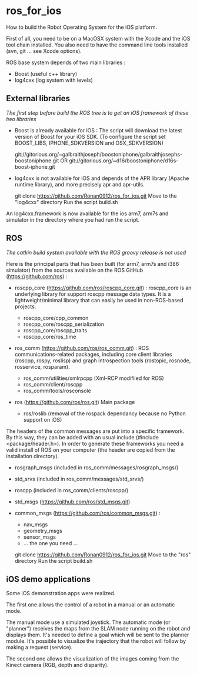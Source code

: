 ros_for_ios
===========

How to build the Robot Operating System for the iOS platform.

First of all, you need to be on a MacOSX system with the Xcode and the iOS tool
chain installed. You also need to have the command line tools installed (svn,
 git ... see Xcode options). 

ROS base system depends of two main libraries :
- Boost (useful c++ library)
- log4cxx (log system with levels)

External libraries
------------------

*The first step before build the ROS tree is to get an iOS framework of these
two libraries*

* Boost is already available for iOS :
The script will download the latest version of Boost for your iOS SDK.
(To configure the script set BOOST_LIBS, IPHONE_SDKVERSION and OSX_SDKVERSION)
 
	git://gitorious.org/~galbraithjoseph/boostoniphone/galbraithjosephs-boostoniphone.git
	OR
	git://gitorious.org/~d16/boostoniphone/d16s-boost-iphone.git
   
* log4cxx is not available for iOS and depends of the APR library (Apache
runtime library), and more precisely apr and apr-utils.

	git clone https://github.com/Ronan0912/ros_for_ios.git
	Move to the "log4cxx" directory
	Run the script build.sh

An log4cxx.framework is now available for the ios arm7, arm7s and simulator in
the directory where you had run the script.

ROS
---

*The catkin build system available with the ROS groovy release is not used*

Here is the principal parts that has been built (for arm7, arm7s and i386
simulator) from the sources available on the ROS GitHub 
(https://github.com/ros) :

* roscpp_core (https://github.com/ros/roscpp_core.git) :
roscpp_core is an underlying library for support roscpp message data types. It is a 
lightweight/minimal library that can easily be used in non-ROS-based projects.
	- roscpp_core/cpp_common
	- roscpp_core/roscpp_serialization
	- roscpp_core/roscpp_traits
	- roscpp_core/ros_time


* ros_comm (https://github.com/ros/ros_comm.git) :
ROS communications-related packages, including core client libraries (roscpp, rospy,
roslisp) and graph introspection tools (rostopic, rosnode, rosservice, rosparam).
    - ros_comm/utilities/xmlrpcpp (Xml-RCP modifiied for ROS)
    - ros_comm/client/roscpp
    - ros_comm/tools/rosconsole


* ros (https://github.com/ros/ros.git)
Main package
    - ros/roslib (removal of the rospack dependancy because no Python support
        on iOS)

The headers of the common messages are put into a specific framework. By this
way, they can be added with an usual include (#include <package/header.h>).
In order to generate these frameworks you need a valid install of ROS on your
computer (the header are copied from the installation directory).

- rosgraph_msgs (included in ros_comm/messages/rosgraph_msgs/)
- std_srvs (included in ros_comm/messages/std_srvs/)
- roscpp (included in ros_comm/clients/roscpp/)
- std_msgs (https://github.com/ros/std_msgs.git)
- common_msgs (https://github.com/ros/common_msgs.git) :
	- nav_msgs
	- geometry_msgs
	- sensor_msgs
	- ... the one you need ...

	git clone https://github.com/Ronan0912/ros_for_ios.git
	Move to the "ros" directory
	Run the script build.sh

iOS demo applications
---------------------

Some iOS demonstration apps were realized.

The first one allows the control of a robot in a manual or an automatic mode.

The manual mode use a simulated joystick. The automatic mode (or "planner")
receives the maps from the SLAM node running on the robot and displays them.
It's needed to define a goal which will be sent to the planner module.
It's possible to visualize the trajectory that the robot will follow by 
making a request (service).

The second one allows the visualization of the images coming from the Kinect
camera (RGB, depth and disparity).

